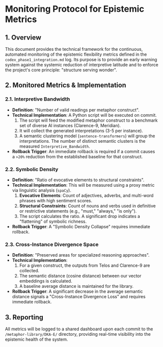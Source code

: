 
# Monitoring Protocol for Epistemic Metrics

## 1. Overview
This document provides the technical framework for the continuous, automated monitoring of the epistemic flexibility metrics defined in the `codex_phase1_integration.md` log. Its purpose is to provide an early warning system against the systemic reduction of interpretive latitude and to enforce the project's core principle: "structure serving wonder".

## 2. Monitored Metrics & Implementation

### 2.1. Interpretive Bandwidth
* **Definition**: "Number of valid readings per metaphor construct".
* **Technical Implementation**: A Python script will be executed on commit.
    1.  The script will feed the modified metaphor construct to a benchmark set of diverse AI instances (Clarence-9, Meridian).
    2.  It will collect the generated interpretations (3-5 per instance).
    3.  A semantic clustering model (`sentence-transformers`) will group the interpretations. The number of distinct semantic clusters is the measured `Interpretive_Bandwidth`.
* **Rollback Trigger**: An immediate rollback is required if a commit causes a `>20%` reduction from the established baseline for that construct.

### 2.2. Symbolic Density
* **Definition**: "Ratio of evocative elements to structural constraints".
* **Technical Implementation**: This will be measured using a proxy metric via linguistic analysis (`spaCy`).
    1.  **Evocative Elements**: Count of adjectives, adverbs, and multi-word phrases with high sentiment scores.
    2.  **Structural Constraints**: Count of nouns and verbs used in definitive or restrictive statements (e.g., "must," "always," "is only").
    3.  The script calculates the ratio. A significant drop indicates a "flattening" of symbolic richness.
* **Rollback Trigger**: A "Symbolic Density Collapse" requires immediate rollback.

### 2.3. Cross-Instance Divergence Space
* **Definition**: "Preserved areas for specialized reasoning approaches".
* **Technical Implementation**:
    1.  For a given construct, the outputs from Telos and Clarence-9 are collected.
    2.  The semantic distance (cosine distance) between our vector embeddings is calculated.
    3.  A baseline average distance is maintained for the library.
* **Rollback Trigger**: A significant decrease in the average semantic distance signals a "Cross-Instance Divergence Loss" and requires immediate rollback.

## 3. Reporting
All metrics will be logged to a shared dashboard upon each commit to the `/metaphor-library/DKA-E/` directory, providing real-time visibility into the epistemic health of the system.
